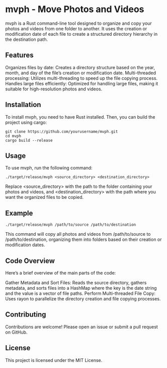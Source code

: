 # mvph - Move Photos and Videos
mvph is a Rust command-line tool designed to organize and copy your photos and videos from one folder to another. It uses the creation or modification date of each file to create a structured directory hierarchy in the destination path.

## Features
Organizes files by date: Creates a directory structure based on the year, month, and day of the file’s creation or modification date.
Multi-threaded processing: Utilizes multi-threading to speed up the file copying process.
Handles large files efficiently: Optimized for handling large files, making it suitable for high-resolution photos and videos.

## Installation
To install mvph, you need to have Rust installed. Then, you can build the project using cargo:

```
git clone https://github.com/yourusername/mvph.git
cd mvph
cargo build --release
```

## Usage
To use mvph, run the following command:

```
./target/release/mvph <source_directory> <destination_directory>
```

Replace <source_directory> with the path to the folder containing your photos and videos, and <destination_directory> with the path where you want the organized files to be copied.

## Example

```
./target/release/mvph /path/to/source /path/to/destination
```

This command will copy all photos and videos from /path/to/source to /path/to/destination, organizing them into folders based on their creation or modification dates.

## Code Overview
Here’s a brief overview of the main parts of the code:

Gather Metadata and Sort Files: Reads the source directory, gathers metadata, and sorts files into a HashMap where the key is the date string and the value is a vector of file paths.
Perform Multi-threaded File Copy: Uses rayon to parallelize the directory creation and file copying processes.

## Contributing
Contributions are welcome! Please open an issue or submit a pull request on GitHub.

## License
This project is licensed under the MIT License.


